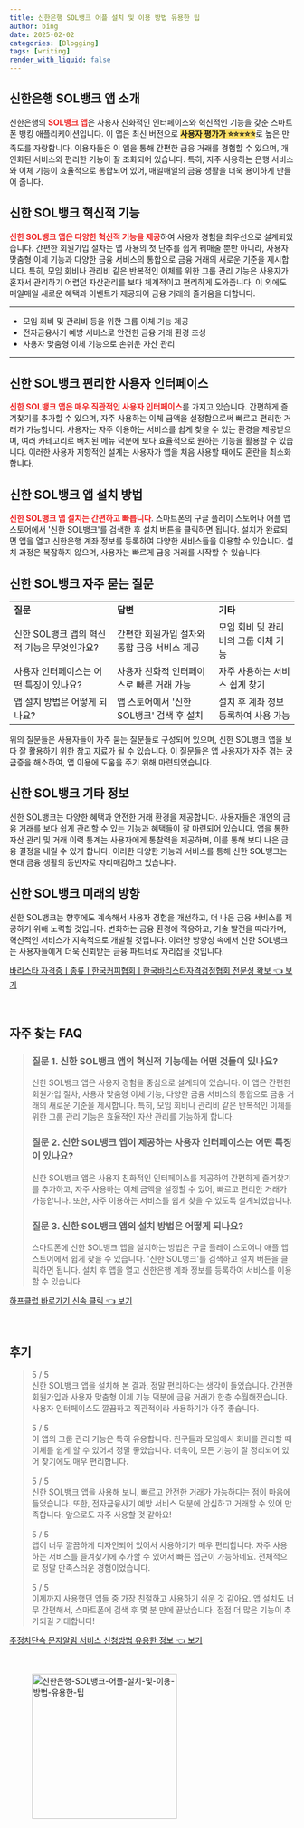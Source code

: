 ```yaml
---
title: 신한은행 SOL뱅크 어플 설치 및 이용 방법 유용한 팁
author: bing
date: 2025-02-02
categories: [Blogging]
tags: [writing]
render_with_liquid: false
---
```



<h2 id='신한은행_SOL뱅크_앱_소개'>신한은행 SOL뱅크 앱 소개</h2>

<p>신한은행의 <b><span style="color: #ee2323;">SOL뱅크 앱</span></b>은 사용자 친화적인 인터페이스와 혁신적인 기능을 갖춘 스마트폰 뱅킹 애플리케이션입니다. 이 앱은 최신 버전으로 <b><span style="background-color: #ffe066;">사용자 평가가 ⭐⭐⭐⭐⭐</span></b>로 높은 만족도를 자랑합니다. 이용자들은 이 앱을 통해 간편한 금융 거래를 경험할 수 있으며, 개인화된 서비스와 편리한 기능이 잘 조화되어 있습니다. 특히, 자주 사용하는 은행 서비스와 이체 기능이 효율적으로 통합되어 있어, 매일매일의 금융 생활을 더욱 용이하게 만들어 줍니다.</p>

<h2 id='신한_SOL뱅크_혁신적_기능'>신한 SOL뱅크 혁신적 기능</h2>

<p><b><span style="color: #ee2323;">신한 SOL뱅크 앱은 다양한 혁신적 기능을 제공</span></b>하여 사용자 경험을 최우선으로 설계되었습니다. 간편한 회원가입 절차는 앱 사용의 첫 단추를 쉽게 꿰매줄 뿐만 아니라, 사용자 맞춤형 이체 기능과 다양한 금융 서비스의 통합으로 금융 거래의 새로운 기준을 제시합니다. 특히, 모임 회비나 관리비 같은 반복적인 이체를 위한 그룹 관리 기능은 사용자가 혼자서 관리하기 어렵던 자산관리를 보다 체계적이고 편리하게 도와줍니다. 이 외에도 매일매일 새로운 혜택과 이벤트가 제공되어 금융 거래의 즐거움을 더합니다.</p>

<hr />

<ul>
    <li>모임 회비 및 관리비 등을 위한 그룹 이체 기능 제공</li>
    <li>전자금융사기 예방 서비스로 안전한 금융 거래 환경 조성</li>
    <li>사용자 맞춤형 이체 기능으로 손쉬운 자산 관리</li>
</ul>

<hr />

<h2 id='신한_SOL뱅크_편리한_사용자_인터페이스'>신한 SOL뱅크 편리한 사용자 인터페이스</h2>

<p><b><span style="color: #ee2323;">신한 SOL뱅크 앱은 매우 직관적인 사용자 인터페이스</span></b>를 가지고 있습니다. 간편하게 즐겨찾기를 추가할 수 있으며, 자주 사용하는 이체 금액을 설정함으로써 빠르고 편리한 거래가 가능합니다. 사용자는 자주 이용하는 서비스를 쉽게 찾을 수 있는 환경을 제공받으며, 여러 카테고리로 배치된 메뉴 덕분에 보다 효율적으로 원하는 기능을 활용할 수 있습니다. 이러한 사용자 지향적인 설계는 사용자가 앱을 처음 사용할 때에도 혼란을 최소화합니다.</p>

<h2 id='신한_SOL뱅크_앱_설치_방법'>신한 SOL뱅크 앱 설치 방법</h2>

<p><b><span style="color: #ee2323;">신한 SOL뱅크 앱 설치는 간편하고 빠릅니다</span></b>. 스마트폰의 구글 플레이 스토어나 애플 앱 스토어에서 '신한 SOL뱅크'를 검색한 후 설치 버튼을 클릭하면 됩니다. 설치가 완료되면 앱을 열고 신한은행 계좌 정보를 등록하여 다양한 서비스들을 이용할 수 있습니다. 설치 과정은 복잡하지 않으며, 사용자는 빠르게 금융 거래를 시작할 수 있습니다.</p>

<h2 id='신한_SOL뱅크_자주_묻는_질문'>신한 SOL뱅크 자주 묻는 질문</h2>

<table>
    <tr>
        <td><b>질문</b></td>
        <td><b>답변</b></td>
        <td><b>기타</b></td>
    </tr>
    <tr>
        <td>신한 SOL뱅크 앱의 혁신적 기능은 무엇인가요?</td>
        <td>간편한 회원가입 절차와 통합 금융 서비스 제공</td>
        <td>모임 회비 및 관리비의 그룹 이체 기능</td>
    </tr>
    <tr>
        <td>사용자 인터페이스는 어떤 특징이 있나요?</td>
        <td>사용자 친화적 인터페이스로 빠른 거래 가능</td>
        <td>자주 사용하는 서비스 쉽게 찾기</td>
    </tr>
    <tr>
        <td>앱 설치 방법은 어떻게 되나요?</td>
        <td>앱 스토어에서 '신한 SOL뱅크' 검색 후 설치</td>
        <td>설치 후 계좌 정보 등록하여 사용 가능</td>
    </tr>
</table>

<p>위의 질문들은 사용자들이 자주 묻는 질문들로 구성되어 있으며, 신한 SOL뱅크 앱을 보다 잘 활용하기 위한 참고 자료가 될 수 있습니다. 이 질문들은 앱 사용자가 자주 겪는 궁금증을 해소하여, 앱 이용에 도움을 주기 위해 마련되었습니다.</p>

<h2 id='신한_SOL뱅크_기타_정보'>신한 SOL뱅크 기타 정보</h2>

<p>신한 SOL뱅크는 다양한 혜택과 안전한 거래 환경을 제공합니다. 사용자들은 개인의 금융 거래를 보다 쉽게 관리할 수 있는 기능과 혜택들이 잘 마련되어 있습니다. 앱을 통한 자산 관리 및 거래 이력 통계는 사용자에게 통찰력을 제공하며, 이를 통해 보다 나은 금융 결정을 내릴 수 있게 합니다. 이러한 다양한 기능과 서비스를 통해 신한 SOL뱅크는 현대 금융 생활의 동반자로 자리매김하고 있습니다.</p>

<h2 id='신한_SOL뱅크_미래의_방향'>신한 SOL뱅크 미래의 방향</h2>

<p>신한 SOL뱅크는 향후에도 계속해서 사용자 경험을 개선하고, 더 나은 금융 서비스를 제공하기 위해 노력할 것입니다. 변화하는 금융 환경에 적응하고, 기술 발전을 따라가며, 혁신적인 서비스가 지속적으로 개발될 것입니다. 이러한 방향성 속에서 신한 SOL뱅크는 사용자들에게 더욱 신뢰받는 금융 파트너로 자리잡을 것입니다.</p>


<p><a class="click-button" title="바리스타 자격증ㅣ종류ㅣ한국커피협회ㅣ한국바리스타자격검정협회 전문성 확보" href="https://aptwhite.github.io/posts/%EB%B0%94%EB%A6%AC%EC%8A%A4%ED%83%80-%EC%9E%90%EA%B2%A9%EC%A6%9D%E3%85%A3%EC%A2%85%EB%A5%98%E3%85%A3%ED%95%9C%EA%B5%AD%EC%BB%A4%ED%94%BC%ED%98%91%ED%9A%8C%E3%85%A3%ED%95%9C%EA%B5%AD%EB%B0%94%EB%A6%AC%EC%8A%A4%ED%83%80%EC%9E%90%EA%B2%A9%EA%B2%80%EC%A0%95%ED%98%91%ED%9A%8C-%EC%A0%84%EB%AC%B8%EC%84%B1-%ED%99%95%EB%B3%B4/" rel="dofollow">바리스타 자격증ㅣ종류ㅣ한국커피협회ㅣ한국바리스타자격검정협회 전문성 확보 👈 보기</a></p><br>
<h2 id='자주_찾는_FAQ'>자주 찾는 FAQ</h2>
<div itemscope="" itemtype="https://schema.org/FAQPage">
<blockquote>
<div itemscope="" itemprop="mainEntity" itemtype="https://schema.org/Question">
<h3 itemprop="name">질문 1. 신한 SOL뱅크 앱의 혁신적 기능에는 어떤 것들이 있나요?</h3>
<div itemscope="" itemprop="acceptedAnswer" itemtype="https://schema.org/Answer">
<span itemprop="text">
<p>신한 SOL뱅크 앱은 사용자 경험을 중심으로 설계되어 있습니다. 이 앱은 간편한 회원가입 절차, 사용자 맞춤형 이체 기능, 다양한 금융 서비스의 통합으로 금융 거래의 새로운 기준을 제시합니다. 특히, 모임 회비나 관리비 같은 반복적인 이체를 위한 그룹 관리 기능은 효율적인 자산 관리를 가능하게 합니다.</p>
</span>
</div>
</div>
<div itemscope="" itemprop="mainEntity" itemtype="https://schema.org/Question">
<h3 itemprop="name">질문 2. 신한 SOL뱅크 앱이 제공하는 사용자 인터페이스는 어떤 특징이 있나요?</h3>
<div itemscope="" itemprop="acceptedAnswer" itemtype="https://schema.org/Answer">
<span itemprop="text">
<p>신한 SOL뱅크 앱은 사용자 친화적인 인터페이스를 제공하여 간편하게 즐겨찾기를 추가하고, 자주 사용하는 이체 금액을 설정할 수 있어, 빠르고 편리한 거래가 가능합니다. 또한, 자주 이용하는 서비스를 쉽게 찾을 수 있도록 설계되었습니다.</p>
</span>
</div>
</div>
<div itemscope="" itemprop="mainEntity" itemtype="https://schema.org/Question">
<h3 itemprop="name">질문 3. 신한 SOL뱅크 앱의 설치 방법은 어떻게 되나요?</h3>
<div itemscope="" itemprop="acceptedAnswer" itemtype="https://schema.org/Answer">
<span itemprop="text">
<p>스마트폰에 신한 SOL뱅크 앱을 설치하는 방법은 구글 플레이 스토어나 애플 앱 스토어에서 쉽게 찾을 수 있습니다. '신한 SOL뱅크'를 검색하고 설치 버튼을 클릭하면 됩니다. 설치 후 앱을 열고 신한은행 계좌 정보를 등록하여 서비스를 이용할 수 있습니다.</p>
</span>
</div>
</div>
</blockquote>
</div>
<p><a class="click-button" title="하프클럽 바로가기 신속 클릭" href="https://aptwhite.github.io/posts/%ED%95%98%ED%94%84%ED%81%B4%EB%9F%BD-%EB%B0%94%EB%A1%9C%EA%B0%80%EA%B8%B0-%EC%8B%A0%EC%86%8D-%ED%81%B4%EB%A6%AD/" rel="dofollow">하프클럽 바로가기 신속 클릭 👈 보기</a></p><br>
<h2 id='후기'>후기</h2>
<div itemscope itemtype="https://schema.org/Product">
  <blockquote>
  <div itemprop="review" itemscope itemtype="https://schema.org/Review">
      <div itemprop="reviewRating" itemscope itemtype="https://schema.org/Rating"> <span itemprop="ratingValue">5</span> / <span itemprop="bestRating">5</span> </div>
      <span itemprop="reviewBody">신한 SOL뱅크 앱을 설치해 본 결과, 정말 편리하다는 생각이 들었습니다. 간편한 회원가입과 사용자 맞춤형 이체 기능 덕분에 금융 거래가 한층 수월해졌습니다. 사용자 인터페이스도 깔끔하고 직관적이라 사용하기가 아주 좋습니다.</span>
  </div>
  <br>
  <div itemprop="review" itemscope itemtype="https://schema.org/Review">
      <div itemprop="reviewRating" itemscope itemtype="https://schema.org/Rating"> <span itemprop="ratingValue">5</span> / <span itemprop="bestRating">5</span> </div>
      <span itemprop="reviewBody">이 앱의 그룹 관리 기능은 특히 유용합니다. 친구들과 모임에서 회비를 관리할 때 이체를 쉽게 할 수 있어서 정말 좋았습니다. 더욱이, 모든 기능이 잘 정리되어 있어 찾기에도 매우 편리합니다.</span>
  </div>
  <br>
  <div itemprop="review" itemscope itemtype="https://schema.org/Review">
      <div itemprop="reviewRating" itemscope itemtype="https://schema.org/Rating"> <span itemprop="ratingValue">5</span> / <span itemprop="bestRating">5</span> </div>
      <span itemprop="reviewBody">신한 SOL뱅크 앱을 사용해 보니, 빠르고 안전한 거래가 가능하다는 점이 마음에 들었습니다. 또한, 전자금융사기 예방 서비스 덕분에 안심하고 거래할 수 있어 만족합니다. 앞으로도 자주 사용할 것 같아요!</span>
  </div>
  <br>
  <div itemprop="review" itemscope itemtype="https://schema.org/Review">
      <div itemprop="reviewRating" itemscope itemtype="https://schema.org/Rating"> <span itemprop="ratingValue">5</span> / <span itemprop="bestRating">5</span> </div>
      <span itemprop="reviewBody">앱이 너무 깔끔하게 디자인되어 있어서 사용하기가 매우 편리합니다. 자주 사용하는 서비스를 즐겨찾기에 추가할 수 있어서 빠른 접근이 가능하네요. 전체적으로 정말 만족스러운 경험이었습니다.</span>
  </div>
  <br>
  <div itemprop="review" itemscope itemtype="https://schema.org/Review">
      <div itemprop="reviewRating" itemscope itemtype="https://schema.org/Rating"> <span itemprop="ratingValue">5</span> / <span itemprop="bestRating">5</span> </div>
      <span itemprop="reviewBody">이제까지 사용했던 앱들 중 가장 친절하고 사용하기 쉬운 것 같아요. 앱 설치도 너무 간편해서, 스마트폰에 검색 후 몇 분 만에 끝났습니다. 점점 더 많은 기능이 추가되길 기대합니다!</span>
  </div>
  </blockquote>
</div>
<p><a class="click-button" title="주정차단속 문자알림 서비스 신청방법 유용한 정보" href="https://aptwhite.github.io/posts/%EC%A3%BC%EC%A0%95%EC%B0%A8%EB%8B%A8%EC%86%8D-%EB%AC%B8%EC%9E%90%EC%95%8C%EB%A6%BC-%EC%84%9C%EB%B9%84%EC%8A%A4-%EC%8B%A0%EC%B2%AD%EB%B0%A9%EB%B2%95-%EC%9C%A0%EC%9A%A9%ED%95%9C-%EC%A0%95%EB%B3%B4/" rel="dofollow">주정차단속 문자알림 서비스 신청방법 유용한 정보 👈 보기</a></p><br>
<figure class="image"><img src="https://aptwhite.github.io/assets/img/thumbnail/신한은행-SOL뱅크-어플-설치-및-이용-방법-유용한-팁.webp" alt="신한은행-SOL뱅크-어플-설치-및-이용-방법-유용한-팁" width="256" height="256"></figure>